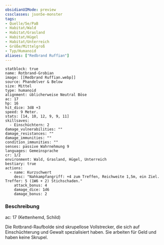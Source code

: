 ```yaml
---
obsidianUIMode: preview
cssclasses: json5e-monster
tags:
- Quelle/5e/PaB
- Habitat/Wald
- Habitat/Grasland
- Habitat/Hügel
- Habitat/Unterreich
- Größe/Mittelgroß
- Typ/Humanoid
aliases: ["Redbrand Ruffian"]
---
```

```statblock
statblock: true
name: Rotbrand-Grobian
image: [[Redbrand Ruffian.webp]]
source: Phandelver & Below
size: Mittel
type: humanoid
alignment: üblicherweise Neutral Böse
ac: 17
hp: 16
hit_dice: 3d8 +3
speed: 9 Meter.
stats: [14, 10, 12, 9, 9, 11]
skillsaves:
  - Einschüchtern: 2
damage_vulnerabilities: ""
damage_resistances: ""
damage_immunities: ""
condition_immunities: ""
senses: passive Wahrnehmung 9
languages: Gemeinsprache
cr: 1/2
environment: Wald, Grasland, Hügel, Unterreich
bestiary: true
actions:
  - name: Kurzschwert
    desc: "Nahkampfangriff: +4 zum Treffen, Reichweite 1,5m, ein Ziel. Treffer: 5 (1W6 + 2) Stichschaden."
    attack_bonus: 4
    damage_dice: 1d6
    damage_bonus: 2
```

### Beschreibung

ac: 17 (Kettenhemd, Schild)

Die Rotbrand-Raufbolde sind skrupellose Vollstrecker, die sich auf Einschüchterung und Gewalt spezialisiert haben. Sie arbeiten für Geld und haben keine Skrupel.